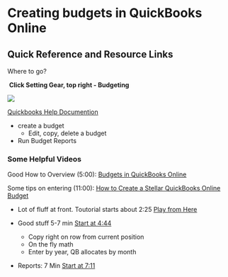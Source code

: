 # Creating budgets in QuickBooks Online

## Quick Reference and Resource Links



Where to go?

​       **Click Setting Gear, top right - Budgeting**

![](https://processinsightfuture.com/wordpress/wp-content/uploads/2020/09/PnP_QuickBooksOnline_Budget_Resources1.png)



[Quickbooks Help Documention](https://quickbooks.intuit.com/learn-support/en-us/budget-topics/create-edit-and-manage-budgets/00/186454)

- create a budget
  - Edit, copy, delete a budget
- Run Budget Reports





### Some Helpful Videos



Good How to Overview (5:00): [Budgets in QuickBooks Online](https://www.youtube.com/watch?v=W_i57VhlhoA)

Some tips on entering (11:00): [How to Create a Stellar QuickBooks Online Budget](https://www.youtube.com/watch?v=BsQmUHpYKpM)

- Lot of fluff at front. Toutorial starts about 2:25 [Play from Here](https://youtu.be/BsQmUHpYKpM?t=148)

- Good stuff 5-7 min [Start at 4:44](https://youtu.be/BsQmUHpYKpM?t=284)
  - Copy right on row from current position
  - On the fly math
  - Enter by year, QB allocates by month

- Reports: 7 Min [Start at 7:11 ](https://youtu.be/BsQmUHpYKpM?t=431)




